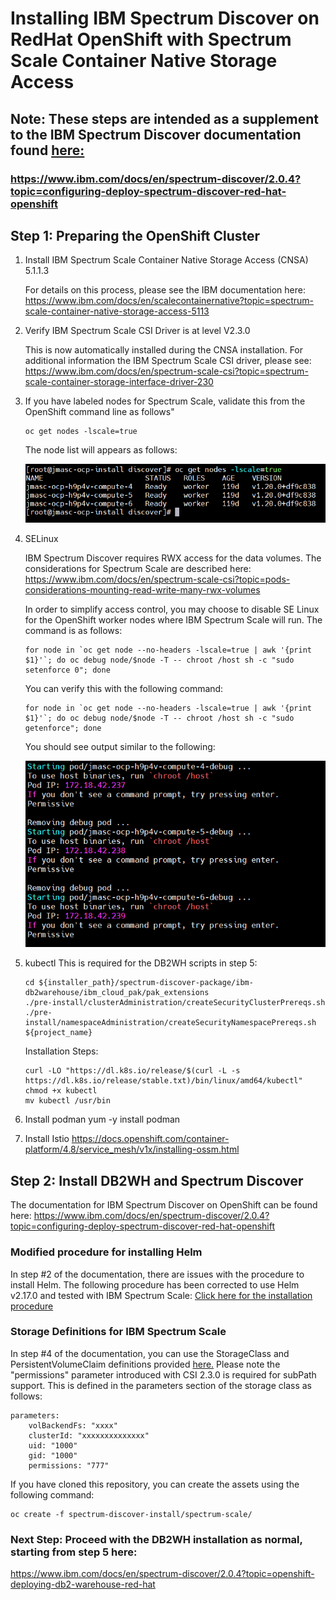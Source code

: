 # Installing IBM Spectrum Discover on RedHat OpenShift with Spectrum Scale Container Native Storage Access

## Note: These steps are intended as a supplement to the IBM Spectrum Discover documentation found [here:](https://www.ibm.com/docs/en/spectrum-discover/2.0.4?topic=configuring-deploy-spectrum-discover-red-hat-openshift)

### https://www.ibm.com/docs/en/spectrum-discover/2.0.4?topic=configuring-deploy-spectrum-discover-red-hat-openshift


## Step 1: Preparing the OpenShift Cluster

1. Install IBM Spectrum Scale Container Native Storage Access (CNSA) 5.1.1.3

   For details on this process, please see the IBM documentation here:
   https://www.ibm.com/docs/en/scalecontainernative?topic=spectrum-scale-container-native-storage-access-5113

2. Verify IBM Spectrum Scale CSI Driver is at level V2.3.0 

   This is now automatically installed during the CNSA installation. For additional information the IBM Spectrum Scale CSI driver, please see: 
   https://www.ibm.com/docs/en/spectrum-scale-csi?topic=spectrum-scale-container-storage-interface-driver-230

3. If you have labeled nodes for Spectrum Scale, validate this from the OpenShift command line as follows"
    ```
    oc get nodes -lscale=true
    ```
    The node list will appears as follows:

    ![oc get nodes -lscale=true](images/oc-get-nodes.png)

4.  SELinux

    IBM Spectrum Discover requires RWX access for the data volumes. The considerations for Spectrum Scale are described here: https://www.ibm.com/docs/en/spectrum-scale-csi?topic=pods-considerations-mounting-read-write-many-rwx-volumes

    In order to simplify access control, you may choose to disable SE Linux for the OpenShift worker nodes where IBM Spectrum Scale will run. The command is as follows:
    ```
    for node in `oc get node --no-headers -lscale=true | awk '{print $1}'`; do oc debug node/$node -T -- chroot /host sh -c "sudo setenforce 0"; done
    ```
    You can verify this with the following command:
    ```
    for node in `oc get node --no-headers -lscale=true | awk '{print $1}'`; do oc debug node/$node -T -- chroot /host sh -c "sudo getenforce"; done
    
    ```
    You should see output similar to the following:

    ![getenforce](images/getenforce1.png)

5.  kubectl
    This is required for the DB2WH scripts in step 5:
    ```
    cd ${installer_path}/spectrum-discover-package/ibm-db2warehouse/ibm_cloud_pak/pak_extensions
    ./pre-install/clusterAdministration/createSecurityClusterPrereqs.sh
    ./pre-install/namespaceAdministration/createSecurityNamespacePrereqs.sh ${project_name}
    ```

    Installation Steps:
    ```
    curl -LO "https://dl.k8s.io/release/$(curl -L -s https://dl.k8s.io/release/stable.txt)/bin/linux/amd64/kubectl"
    chmod +x kubectl
    mv kubectl /usr/bin
    ```

6.  Install podman
    yum -y install podman
    
7. Install Istio
    https://docs.openshift.com/container-platform/4.8/service_mesh/v1x/installing-ossm.html


## Step 2: Install DB2WH and Spectrum Discover
The documentation for IBM Spectrum Discover on OpenShift can be found here:
https://www.ibm.com/docs/en/spectrum-discover/2.0.4?topic=configuring-deploy-spectrum-discover-red-hat-openshift

### Modified procedure for installing Helm 
In step #2 of the documentation, there are issues with the procedure to install Helm. The following procedure has been corrected to use Helm v2.17.0 and tested with IBM Spectrum Scale: [Click here for the installation procedure](tiller-installation/tiller-installation-steps.md)

### <a name="storage_definitions"></a>Storage Definitions for IBM Spectrum Scale
In step #4 of the documentation, you can use the StorageClass and PersistentVolumeClaim definitions provided [here.](https://github.com/JohnIBM/spectrum-discover-install/tree/main/spectrum-scale)
Please note the "permissions" parameter introduced with CSI 2.3.0 is required for subPath support. This is defined in the parameters section of the storage class as follows:
```
parameters:
    volBackendFs: "xxxx"
    clusterId: "xxxxxxxxxxxxxx"  
    uid: "1000"
    gid: "1000"
    permissions: "777"
```

If you have cloned this repository, you can create the assets using the following command:
```
oc create -f spectrum-discover-install/spectrum-scale/
```

### Next Step: Proceed with the DB2WH installation as normal, starting from step 5 here:
https://www.ibm.com/docs/en/spectrum-discover/2.0.4?topic=openshift-deploying-db2-warehouse-red-hat